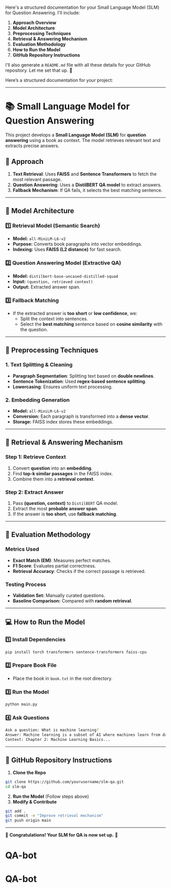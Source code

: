 Here's a structured documentation for your Small Language Model (SLM) for Question Answering. I'll include:  

1. **Approach Overview**  
2. **Model Architecture**  
3. **Preprocessing Techniques**  
4. **Retrieval & Answering Mechanism**  
5. **Evaluation Methodology**  
6. **How to Run the Model**  
7. **GitHub Repository Instructions**  

I'll also generate a `README.md` file with all these details for your GitHub repository. Let me set that up. 🚀

Here’s a structured documentation for your project:  

---

# **📚 Small Language Model for Question Answering**
This project develops a **Small Language Model (SLM)** for **question answering** using a book as context. The model retrieves relevant text and extracts precise answers.

## **🚀 Approach**
1. **Text Retrieval**: Uses **FAISS** and **Sentence Transformers** to fetch the most relevant passage.  
2. **Question Answering**: Uses a **DistilBERT QA model** to extract answers.  
3. **Fallback Mechanism**: If QA fails, it selects the best matching sentence.  

---

## **🧠 Model Architecture**
### 1️⃣ **Retrieval Model** (Semantic Search)
- **Model:** `all-MiniLM-L6-v2`
- **Purpose:** Converts book paragraphs into vector embeddings.  
- **Indexing:** Uses **FAISS (L2 distance)** for fast search.

### 2️⃣ **Question Answering Model** (Extractive QA)
- **Model:** `distilbert-base-uncased-distilled-squad`
- **Input:** `(question, retrieved context)`
- **Output:** Extracted answer span.

### 3️⃣ **Fallback Matching**
- If the extracted answer is **too short** or **low confidence**, we:
  - Split the context into sentences.
  - Select the **best matching** sentence based on **cosine similarity** with the question.

---

## **🔄 Preprocessing Techniques**
### **1. Text Splitting & Cleaning**
- **Paragraph Segmentation**: Splitting text based on **double newlines**.
- **Sentence Tokenization**: Used **regex-based sentence splitting**.
- **Lowercasing**: Ensures uniform text processing.

### **2. Embedding Generation**
- **Model:** `all-MiniLM-L6-v2`
- **Conversion:** Each paragraph is transformed into a **dense vector**.
- **Storage:** FAISS index stores these embeddings.

---

## **🧬 Retrieval & Answering Mechanism**
### **Step 1: Retrieve Context**
1. Convert **question** into an **embedding**.
2. Find **top-k similar passages** in the FAISS index.
3. Combine them into a **retrieval context**.

### **Step 2: Extract Answer**
1. Pass **(question, context)** to `DistilBERT` QA model.
2. Extract the most **probable answer span**.
3. If the answer is **too short**, use **fallback matching**.

---

## **🌟 Evaluation Methodology**
### **Metrics Used**
- **Exact Match (EM)**: Measures perfect matches.
- **F1 Score**: Evaluates partial correctness.
- **Retrieval Accuracy**: Checks if the correct passage is retrieved.

### **Testing Process**
- **Validation Set:** Manually curated questions.
- **Baseline Comparison:** Compared with **random retrieval**.

---

## **💻 How to Run the Model**
### **1️⃣ Install Dependencies**
```bash
pip install torch transformers sentence-transformers faiss-cpu
```

### **2️⃣ Prepare Book File**
- Place the book in `book.txt` in the root directory.

### **3️⃣ Run the Model**
```bash
python main.py
```

### **4️⃣ Ask Questions**
```bash
Ask a question: What is machine learning?
Answer: Machine learning is a subset of AI where machines learn from data...
Context: Chapter 2: Machine Learning Basics...
```

---

## **🐝 GitHub Repository Instructions**
1. **Clone the Repo**
```bash
git clone https://github.com/yourusername/slm-qa.git
cd slm-qa
```

2. **Run the Model** (Follow steps above)
3. **Modify & Contribute**
```bash
git add .
git commit -m "Improve retrieval mechanism"
git push origin main
```

---

🎉 **Congratulations! Your SLM for QA is now set up.** 🚀

# QA-bot
# QA-bot
